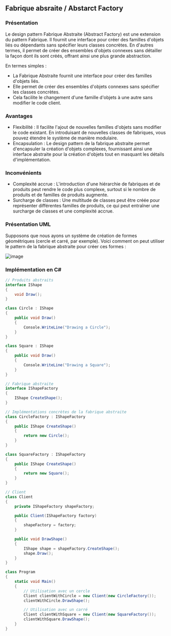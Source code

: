 ## Fabrique absraite / Abstarct Factory

### Présentation

Le design pattern Fabrique Abstraite (Abstract Factory) est une extension du pattern Fabrique. Il fournit une interface pour créer des familles d'objets liés ou dépendants sans spécifier leurs classes concrètes. En d'autres termes, il permet de créer des ensembles d'objets connexes sans détailler la façon dont ils sont créés, offrant ainsi une plus grande abstraction.

En termes simples :
* La Fabrique Abstraite fournit une interface pour créer des familles d'objets liés.
* Elle permet de créer des ensembles d'objets connexes sans spécifier les classes concrètes.
* Cela facilite le changement d'une famille d'objets à une autre sans modifier le code client.

### Avantages

* Flexibilité : Il facilite l'ajout de nouvelles familles d'objets sans modifier le code existant. En introduisant de nouvelles classes de fabriques, vous pouvez étendre le système de manière modulaire.
* Encapsulation : Le design pattern de la fabrique abstraite permet d'encapsuler la création d'objets complexes, fournissant ainsi une interface abstraite pour la création d'objets tout en masquant les détails d'implémentation.

### Inconvénients

* Complexité accrue : L'introduction d'une hiérarchie de fabriques et de produits peut rendre le code plus complexe, surtout si le nombre de produits et de familles de produits augmente.
* Surcharge de classes : Une multitude de classes peut être créée pour représenter différentes familles de produits, ce qui peut entraîner une surcharge de classes et une complexité accrue.

### Présentation UML

Supposons que nous ayons un système de création de formes géométriques (cercle et carré, par exemple). Voici comment on peut utiliser le pattern de la fabrique abstraite pour créer ces formes :

![image](https://github.com/Enfyyys/DP-Groupe1/assets/90694706/4fc4d95a-2ca2-437a-9551-47b9effa8bc0)

### Implémentation en C#

```C#
// Produits abstraits
interface IShape
{
    void Draw();
}

class Circle : IShape
{
    public void Draw()
    {
        Console.WriteLine("Drawing a Circle");
    }
}

class Square : IShape
{
    public void Draw()
    {
        Console.WriteLine("Drawing a Square");
    }
}

// Fabrique abstraite
interface IShapeFactory
{
    IShape CreateShape();
}

// Implémentations concrètes de la fabrique abstraite
class CircleFactory : IShapeFactory
{
    public IShape CreateShape()
    {
        return new Circle();
    }
}

class SquareFactory : IShapeFactory
{
    public IShape CreateShape()
    {
        return new Square();
    }
}

// Client
class Client
{
    private IShapeFactory shapeFactory;

    public Client(IShapeFactory factory)
    {
        shapeFactory = factory;
    }

    public void DrawShape()
    {
        IShape shape = shapeFactory.CreateShape();
        shape.Draw();
    }
}

class Program
{
    static void Main()
    {
        // Utilisation avec un cercle
        Client clientWithCircle = new Client(new CircleFactory());
        clientWithCircle.DrawShape();

        // Utilisation avec un carré
        Client clientWithSquare = new Client(new SquareFactory());
        clientWithSquare.DrawShape();
    }
}

```